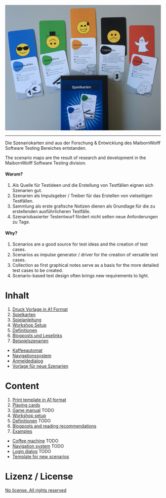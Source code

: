 ![alt text](./Szenariokarten.jpg "Szenariokarten")
________

Die Szenariokarten sind aus der Forschung & Entwicklung des MaibornWolff Software Testing Bereiches entstanden.

The scenario maps are the result of research and development in the MaibornWolff Software Testing division.



#### Warum?
1. Als Quelle für Testideen und die Erstellung von Testfällen eignen sich Szenarien gut.
2. Szenarien als Impulsgeber / Treiber für das Erstellen von vielseitigen Testfällen.
3. Sammlung als erste grafische Notizen dienen als Grundlage für die zu erstellenden ausführlicheren Testfälle.
4. Szenariobasierter Testentwurf fördert nicht selten neue Anforderungen zu Tage.

#### Why?
1. Scenarios are a good source for test ideas and the creation of test cases.
2. Scenarios as impulse generator / driver for the creation of versatile test cases.
3. Collection as first graphical notes serve as a basis for the more detailed test cases to be created.
4. Scenario-based test design often brings new requirements to light.


# Inhalt #
1. [Druck Vorlage in A1 Format](Print_A1/Deutsch/Szenariokarten_A1_Plakate.pdf)
2. [Spielkarten](./Spielkarten/Deutsch/)
3. [Spielanleitung](Spielanleitung.md)
4. [Workshop Setup](Workshop.md)
5. [Definitionen](./Definitionen.md)
6. [Blogposts und Leselinks](./Leselinks.md)
7. [Beispielszenarien](./Beispielszenarien)
  * [Kaffeeautomat](./Beispielszenarien/Kaffeeautomat.md)
  * [Navigationssystem](./Beispielszenarien/Navigationssystem.md)
  * [Anmeldedialog](./Beispielszenarien/Anmeldedialog.md)
  * [Vorlage für neue Szenarien](Template_Scenario.md)

# Content
1. [Print template in A1 format](./Print_A1/English/Scenario-Cards_A1.pdf)
2. [Playing cards](./Spielkarten/English)
3. [Game manual](Spielanleitung.md) TODO
4. [Workshop setup](Workshop.md)
5. [Definitionen](./Definitionen.md) TODO
6. [Blogposts and reading recommendations](./Leselinks.md)
7. [Examples](./Beispielszenarien)
  * [Coffee machine](./Beispielszenarien/Kaffeeautomat.md) TODO
  * [Navigation system](./Beispielszenarien/Navigationssystem.md) TODO
  * [Login dialog](./Beispielszenarien/Anmeldedialog.md) TODO
  * [Template for new scenarios](Template_Scenario.md)  

# Lizenz / License # 
[No license. All rights reserved](./LICENSE)